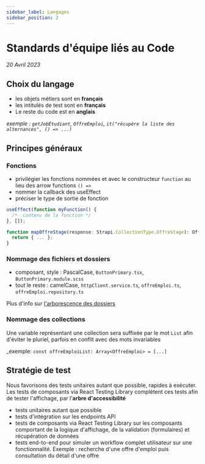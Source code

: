 ```yaml
---
sidebar_label: Langages
sidebar_position: 2
---
```


# Standards d'équipe liés au Code

_20 Avril 2023_

## Choix du langage
* les objets métiers sont en **français**
* les intitulés de test sont en **français**
* Le reste du code est en **anglais**

_exemple : `getJobÉtudiant`, `OffreEmploi`, `it("récupère la liste des alternances", () => ...)`_

## Principes généraux
### Fonctions

* privilégier les fonctions nommées et avec le constructeur `function` au lieu des arrow functions `() => `
* nommer la callback des useEffect
* préciser le type de sortie de fonction

```javascript
useEffect(function myFunction() {
  /*  contenu de la fonction */
}, []);
```

```javascript
function mapOffreStage(response: Strapi.CollectionType.OffreStage): OffreDeStage {
  return { ... };
}
```


### Nommage des fichiers et dossiers

* composant, style : PascalCase, `ButtonPrimary.tsx`, `ButtonPrimary.module.scss`
* tout le reste : camelCase, `httpClient.service.ts`, `offreEmploi.ts`, `offreEmploi.repository.ts`

Plus d'info sur [l'arborescence des dossiers](../architecture/architecture#structure)


### Nommage des collections

Une variable représentant une collection sera suffixée par le mot `List` afin d'éviter le pluriel, parfois en conflit avec des mots invariables

_exemple: `const offreEmploiList: Array<OffreEmploi> = [...]`

## Stratégie de test

Nous favorisons des tests unitaires autant que possible, rapides à exécuter. Les tests de composants via React Testing Library complètent ces tests afin de tester l'affichage, par l'**arbre d'accessibilité**
* tests unitaires autant que possible
* tests d'intégration sur les endpoints API
* tests de composants via React Testing Library sur les composants comportant de la logique d'affichage, de la validation (formulaires) et récupération de données
* tests end-to-end pour simuler un workflow complet utilisateur sur une fonctionnalité. Exemple : recherche d'une offre d'emploi puis consultation du détail d'une offre
